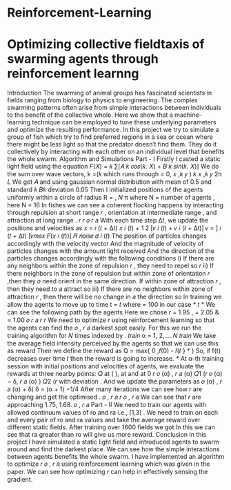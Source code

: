 # Reinforcement-Learning

<h1>Optimizing collective fieldtaxis of swarming agents through reinforcement learnng</h1>
Introduction
The swarming of animal groups has fascinated scientists in fields ranging from
biology to physics to engineering. The complex swarming patterns often arise from
simple interactions between individuals to the benefit of the collective whole. Here we
show that a machine-learning technique can be employed to tune these underlying
parameters and optimize the resulting performance.
In this project we try to simulate a group of fish which try to find preferred regions
in a sea or ocean where there might be less light so that the predator doesn’t find them.
They do it collectively by interacting with each other on an individual level that benefits
the whole swarm.
Algorithm and Simulations
Part - I
Firstly I casted a static light field using the equation
𝐹(𝑋) =
𝑘
∑[𝐴
𝑘
𝑐𝑜𝑠(𝑘. 𝑋) + 𝐵
𝑘
𝑠𝑖𝑛(𝑘. 𝑋)]
We do the sum over wave vectors, k =(𝑘 which runs through = 0,
𝑥
,𝑘
𝑦
) 𝑘
𝑥
,𝑘
𝑦
2π
𝐿
We get 𝐴 and using gaussian normal distribution with mean of 0.5 and standard 𝑘
𝐵𝑘
deviation 0.05
Then I initialized positions of the agents uniformly within a circle of radius R = ,
𝑁
π
where N = number of agents , here N = 16
In fishes we can see a coherent flocking happens by interacting through repulsion at
short range 𝑟 , orientation at intermediate range , and attraction at long range .
𝑟
𝑟
𝑜
𝑟
𝑎
With each time step ∆𝑡, we update the positions and velocities as
𝑥 =
𝑖
(𝑡 + ∆𝑡) 𝑥
𝑖
(𝑡) +
1
2
[𝑣
𝑖
(𝑡) + 𝑣
𝑖
(𝑡 + ∆𝑡)]
𝑣 = ]
𝑖
(𝑡 + ∆𝑡) [𝑣𝑚𝑎𝑥
𝐹(𝑥
𝑖
(𝑡))] 𝑅
𝑛𝑜𝑖𝑠𝑒
𝑑
𝑖
(𝑡)
The position of particles changes accordingly with the velocity vector
And the magnitude of velocity of particles changes with the amount light received
And the direction of the particles changes accordingly with the following conditions
i) If there are any neighbors within the zone of repulsion 𝑟 , they need to repel so
𝑟
ii) If there neighbors in the zone of repulsion but within zone of orientation 𝑟 ,then they
𝑜
need orient in the same direction. If within zone of attraction 𝑟 , then they need to
𝑎
attract so
iii) If there are no neighbors within zone of attraction 𝑟 , then there will be no change in
𝑎
the direction so
In training we allow the agents to move up to time t = 𝑡 where = 100 in our case *
𝑡
*
We can see the following path by the agents
Here we chose 𝑟 = 1.95 , = 2.05 & = 1.00
𝑜
𝑟
𝑎
𝑟
𝑟
We need to optimize 𝑟 using reinforcement learning so that the agents can find the
𝑜
, 𝑟
𝑎
darkest spot easily.
For this we run the training algorithm for 𝑁 times indexed by .
𝑡𝑟𝑎𝑖𝑛
α = 1, 2,.... 𝑁
𝑡𝑟𝑎𝑖𝑛
We take the average field intensity perceived by the agents so that we can use this as
reward
Then we define the reward as
Q = max{ 0 ,𝑓(0) - 𝑓(𝑡 }
*
)
So, if f(t) decreases over time 𝑡 then the reward is going to increase. *
At α-th training session with initial positions and velocities of agents, we evaluate the
rewards at three nearby points: 𝑄 at ( ), at and at
0
𝑟
𝑜
(α)
, 𝑟
𝑎
(α) 𝑄1
(𝑟
𝑜
(α) − δ, 𝑟
𝑎
(α)
) 𝑄2
(𝑟 with deviation . And we update the parameters as
𝑜
(α)
, 𝑟
𝑎
(α) + δ) δ = (α + 1)
−1/4
After many iterations we can see how 𝑟 are changing and get the optimised .
𝑜
, 𝑟
𝑎
𝑟
𝑜
, 𝑟
𝑎
We can see that 𝑟 are approaching 1.75, 1.68.
𝑜
, 𝑟
𝑎
Part - II
We need to train our agents with allowed continuum values of ro and ra i.e., [1,3] .
We need to train on each and every pair of ro and ra values and take the average
reward over different static fields.
After training over 1600 fields we got
In this we can see that ra greater than ro will give us more reward.
Conclusion
In this project I have simulated a static light field and introduced agents to swarm
around and find the darkest place. We can see how the simple interactions between
agents benefits the whole swarm. I have implemented an algorithm to optimize 𝑟
𝑜
, 𝑟
𝑎
using reinforcement learning which was given in the paper. We can see how optimizing
𝑟 can help in effectively sensing the gradient.
